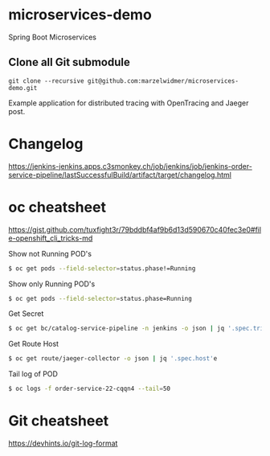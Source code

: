 # microservices-demo
Spring Boot Microservices 

## Clone all Git submodule
```
git clone --recursive git@github.com:marzelwidmer/microservices-demo.git
```

Example application for distributed tracing with OpenTracing and Jaeger post.

# Changelog
https://jenkins-jenkins.apps.c3smonkey.ch/job/jenkins/job/jenkins-order-service-pipeline/lastSuccessfulBuild/artifact/target/changelog.html


# oc cheatsheet
https://gist.github.com/tuxfight3r/79bddbf4af9b6d13d590670c40fec3e0#file-openshift_cli_tricks-md

Show not Running POD's
```bash
$ oc get pods --field-selector=status.phase!=Running
```

Show only Running POD's
```bash
$ oc get pods --field-selector=status.phase=Running
```

Get Secret
```bash
$ oc get bc/catalog-service-pipeline -n jenkins -o json | jq '.spec.triggers[].github.secret'
```

Get Route Host
```bash
$ oc get route/jaeger-collector -o json | jq '.spec.host'e
```

Tail log of POD
```bash
$ oc logs -f order-service-22-cqqn4 --tail=50
```

# Git cheatsheet
https://devhints.io/git-log-format
